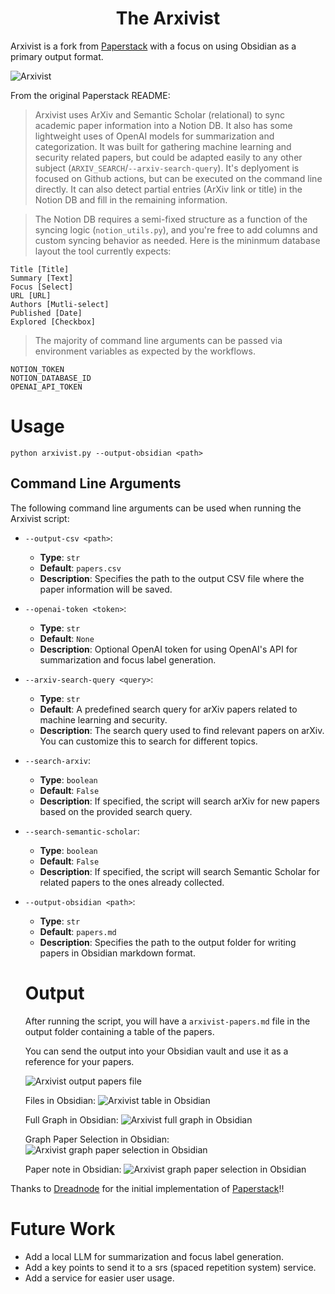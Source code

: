 

<div align="center">
  <h1><strong>The Arxivist</strong></h1>
</div>

Arxivist is a fork from [Paperstack](https://github.com/dreadnode/paperstack) with a focus on using Obsidian as a primary output format. 


![Arxivist](./docs/images/arxivist.jpg)

From the original Paperstack README:

> Arxivist uses ArXiv and Semantic Scholar (relational) to sync academic paper information into a Notion DB. It also has some lightweight uses of OpenAI models for summarization and categorization. It was built for gathering machine learning and security related papers, but could be adapted easily to any other subject (`ARXIV_SEARCH`/`--arxiv-search-query`). It's deplyoment is focused on Github actions, but can be executed on the command line directly. It can also detect partial entries (ArXiv link or title) in the Notion DB and fill in the remaining information.

> The Notion DB requires a semi-fixed structure as a function of the syncing logic (`notion_utils.py`), and you're free to add columns and custom syncing behavior as needed. Here is the mininmum database layout the tool currently expects:

> 
```
Title [Title]
Summary [Text]
Focus [Select]
URL [URL]
Authors [Mutli-select]
Published [Date]
Explored [Checkbox]
```

> The majority of command line arguments can be passed via environment variables as expected by the workflows.

>
```
NOTION_TOKEN
NOTION_DATABASE_ID
OPENAI_API_TOKEN
```

# Usage

```
python arxivist.py --output-obsidian <path>
```

## Command Line Arguments

The following command line arguments can be used when running the Arxivist script:

- `--output-csv <path>`:
  - **Type**: `str`
  - **Default**: `papers.csv`
  - **Description**: Specifies the path to the output CSV file where the paper information will be saved.

- `--openai-token <token>`:
  - **Type**: `str`
  - **Default**: `None`
  - **Description**: Optional OpenAI token for using OpenAI's API for summarization and focus label generation.

- `--arxiv-search-query <query>`:
  - **Type**: `str`
  - **Default**: A predefined search query for arXiv papers related to machine learning and security.
  - **Description**: The search query used to find relevant papers on arXiv. You can customize this to search for different topics.

- `--search-arxiv`:
  - **Type**: `boolean`
  - **Default**: `False`
  - **Description**: If specified, the script will search arXiv for new papers based on the provided search query.

- `--search-semantic-scholar`:
  - **Type**: `boolean`
  - **Default**: `False`
  - **Description**: If specified, the script will search Semantic Scholar for related papers to the ones already collected.

- `--output-obsidian <path>`:
  - **Type**: `str`
  - **Default**: `papers.md`
  - **Description**: Specifies the path to the output folder for writing papers in Obsidian markdown format.

  # Output
  After running the script, you will have a `arxivist-papers.md` file in the output folder containing a table of the papers.

  You can send the output into your Obsidian vault and use it as a reference for your papers.

  ![Arxivist output papers file](./docs/images/arxivist-output-papers-file.png)

  Files in Obsidian:
  ![Arxivist table in Obsidian](./docs/images/arxivist-output-obsidian-table-papers-graph.png)

  Full Graph in Obsidian:
  ![Arxivist full graph in Obsidian](./docs/images/arxivist-obsidian-graph-full.png)

  Graph Paper Selection in Obsidian:
  ![Arxivist graph paper selection in Obsidian](./docs/images/arxivist-obsidian-graph-selection.png)

  Paper note in Obsidian:
  ![Arxivist graph paper selection in Obsidian](./docs/images/arxivist-obsidian-graph-paper.png)

Thanks to [Dreadnode](https://dreadnode.io/) for the initial implementation of  [Paperstack](https://github.com/dreadnode/paperstack)!!

# Future Work

- Add a local LLM for summarization and focus label generation.
- Add a key points to send it to a srs (spaced repetition system) service.
- Add a service for easier user usage.
